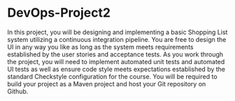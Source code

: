 # DevOps-Project2
In this project, you will be designing and implementing a basic Shopping List system utilizing a continuous integration pipeline. You are free to design the UI in any way you like as long as the system meets requirements established by the user stories and acceptance tests. As you work through the project, you will need to implement automated unit tests and automated UI tests as well as ensure code style meets expectations established by the standard Checkstyle configuration for the course. You will be required to build your project as a Maven project and host your Git repository on Github. 
